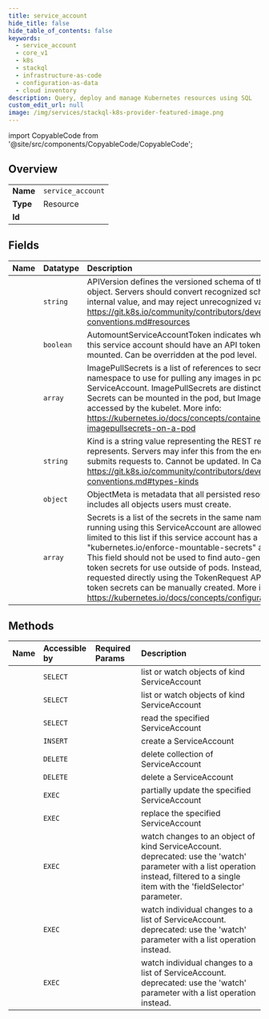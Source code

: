 ```yaml
---
title: service_account
hide_title: false
hide_table_of_contents: false
keywords:
  - service_account
  - core_v1
  - k8s    
  - stackql
  - infrastructure-as-code
  - configuration-as-data
  - cloud inventory
description: Query, deploy and manage Kubernetes resources using SQL
custom_edit_url: null
image: /img/services/stackql-k8s-provider-featured-image.png
---
```


import CopyableCode from '@site/src/components/CopyableCode/CopyableCode';




## Overview
<table><tbody>
<tr><td><b>Name</b></td><td><code>service_account</code></td></tr>
<tr><td><b>Type</b></td><td>Resource</td></tr>
<tr><td><b>Id</b></td><td><CopyableCode code="k8s.core_v1.service_account" /></td></tr>
</tbody></table>

## Fields
| Name | Datatype | Description |
|:-----|:---------|:------------|
| <CopyableCode code="apiVersion" /> | `string` | APIVersion defines the versioned schema of this representation of an object. Servers should convert recognized schemas to the latest internal value, and may reject unrecognized values. More info: https://git.k8s.io/community/contributors/devel/sig-architecture/api-conventions.md#resources |
| <CopyableCode code="automountServiceAccountToken" /> | `boolean` | AutomountServiceAccountToken indicates whether pods running as this service account should have an API token automatically mounted. Can be overridden at the pod level. |
| <CopyableCode code="imagePullSecrets" /> | `array` | ImagePullSecrets is a list of references to secrets in the same namespace to use for pulling any images in pods that reference this ServiceAccount. ImagePullSecrets are distinct from Secrets because Secrets can be mounted in the pod, but ImagePullSecrets are only accessed by the kubelet. More info: https://kubernetes.io/docs/concepts/containers/images/#specifying-imagepullsecrets-on-a-pod |
| <CopyableCode code="kind" /> | `string` | Kind is a string value representing the REST resource this object represents. Servers may infer this from the endpoint the client submits requests to. Cannot be updated. In CamelCase. More info: https://git.k8s.io/community/contributors/devel/sig-architecture/api-conventions.md#types-kinds |
| <CopyableCode code="metadata" /> | `object` | ObjectMeta is metadata that all persisted resources must have, which includes all objects users must create. |
| <CopyableCode code="secrets" /> | `array` | Secrets is a list of the secrets in the same namespace that pods running using this ServiceAccount are allowed to use. Pods are only limited to this list if this service account has a "kubernetes.io/enforce-mountable-secrets" annotation set to "true". This field should not be used to find auto-generated service account token secrets for use outside of pods. Instead, tokens can be requested directly using the TokenRequest API, or service account token secrets can be manually created. More info: https://kubernetes.io/docs/concepts/configuration/secret |
## Methods
| Name | Accessible by | Required Params | Description |
|:-----|:--------------|:----------------|:------------|
| <CopyableCode code="listCoreV1NamespacedServiceAccount" /> | `SELECT` | <CopyableCode code="namespace, cluster_addr, protocol" /> | list or watch objects of kind ServiceAccount |
| <CopyableCode code="listCoreV1ServiceAccountForAllNamespaces" /> | `SELECT` | <CopyableCode code="cluster_addr, protocol" /> | list or watch objects of kind ServiceAccount |
| <CopyableCode code="readCoreV1NamespacedServiceAccount" /> | `SELECT` | <CopyableCode code="name, namespace, cluster_addr, protocol" /> | read the specified ServiceAccount |
| <CopyableCode code="createCoreV1NamespacedServiceAccount" /> | `INSERT` | <CopyableCode code="namespace, cluster_addr, protocol" /> | create a ServiceAccount |
| <CopyableCode code="deleteCoreV1CollectionNamespacedServiceAccount" /> | `DELETE` | <CopyableCode code="namespace, cluster_addr, protocol" /> | delete collection of ServiceAccount |
| <CopyableCode code="deleteCoreV1NamespacedServiceAccount" /> | `DELETE` | <CopyableCode code="name, namespace, cluster_addr, protocol" /> | delete a ServiceAccount |
| <CopyableCode code="patchCoreV1NamespacedServiceAccount" /> | `EXEC` | <CopyableCode code="name, namespace, cluster_addr, protocol" /> | partially update the specified ServiceAccount |
| <CopyableCode code="replaceCoreV1NamespacedServiceAccount" /> | `EXEC` | <CopyableCode code="name, namespace, cluster_addr, protocol" /> | replace the specified ServiceAccount |
| <CopyableCode code="watchCoreV1NamespacedServiceAccount" /> | `EXEC` | <CopyableCode code="name, namespace, cluster_addr, protocol" /> | watch changes to an object of kind ServiceAccount. deprecated: use the 'watch' parameter with a list operation instead, filtered to a single item with the 'fieldSelector' parameter. |
| <CopyableCode code="watchCoreV1NamespacedServiceAccountList" /> | `EXEC` | <CopyableCode code="namespace, cluster_addr, protocol" /> | watch individual changes to a list of ServiceAccount. deprecated: use the 'watch' parameter with a list operation instead. |
| <CopyableCode code="watchCoreV1ServiceAccountListForAllNamespaces" /> | `EXEC` | <CopyableCode code="cluster_addr, protocol" /> | watch individual changes to a list of ServiceAccount. deprecated: use the 'watch' parameter with a list operation instead. |
